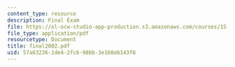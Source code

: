 ```yaml
---
content_type: resource
description: Final Exam
file: https://ol-ocw-studio-app-production.s3.amazonaws.com/courses/15-057-systems-optimization-spring-2003/57a632361de42fc698bb3e168eb143f8_final2002.pdf
file_type: application/pdf
resourcetype: Document
title: final2002.pdf
uid: 57a63236-1de4-2fc6-98bb-3e168eb143f8
---
```

